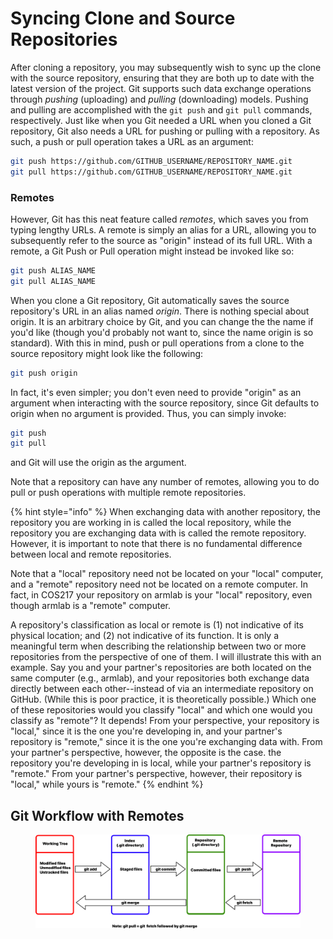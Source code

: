 # Syncing Clone and Source Repositories

After cloning a repository, you may subsequently wish to sync up the clone with the source repository, ensuring that they are both up to date with the latest version of the project. Git supports such data exchange operations through _pushing_ (uploading) and _pulling_ (downloading) models. Pushing and pulling are accomplished with the `git push` and `git pull` commands, respectively.&#x20;
Just like when you Git needed a URL when you cloned a Git repository, Git also needs a URL  for pushing or pulling with a repository. As such, a push or pull operation takes a URL as an argument:

```bash
git push https://github.com/GITHUB_USERNAME/REPOSITORY_NAME.git
git pull https://github.com/GITHUB_USERNAME/REPOSITORY_NAME.git
```

### Remotes

However, Git has this neat feature called _remotes_, which saves you from typing lengthy URLs. A remote is simply an alias for a URL, allowing you to subsequently refer to the source as "origin" instead of its full URL. With a remote, a Git Push or Pull operation might instead be invoked like so:

```bash
git push ALIAS_NAME
git pull ALIAS_NAME
```



When you clone a Git repository, Git automatically saves the source repository's URL in an alias named _origin_. There is nothing special about origin. It is an arbitrary choice by Git, and you can change the the name if you'd like (though you'd probably not want to, since the name origin is so standard). With this in mind, push or pull operations from a clone to the source repository might look like the following:

```bash
git push origin 
```

In fact, it's even simpler; you don't even need to provide "origin" as an argument when interacting with the source repository, since Git defaults to origin when no argument is provided. Thus, you can simply invoke:

```bash
git push
git pull
```

and Git will use the origin as the argument.&#x20;

&#x20;

Note that a repository can have any number of remotes, allowing you to do pull or push operations with multiple remote repositories.&#x20;

{% hint style="info" %}
When exchanging data with another repository, the repository you are working in is called the local repository, while the repository you are exchanging data with is called the remote repository. However, it is important to note that there is no fundamental difference between local and remote repositories.

Note that a "local" repository need not be located on your "local" computer, and a "remote" repository need not be located on a remote computer. In fact, in COS217 your repository on armlab is your "local" repository, even though armlab is a "remote" computer.&#x20;

A repository's classification as local or remote is (1) not indicative of its physical location; and (2) not indicative of its function. It is only a meaningful term when describing the relationship between two or more repositories from the perspective of one of them. I will illustrate this with an example. Say you and your partner's repositories are both located on the same computer (e.g., armlab), and your repositories both exchange data directly between each other--instead of via an intermediate repository on GitHub. (While this is poor practice, it is theoretically possible.) Which one of these repositories would you classify "local" and which one would you classify as "remote"? It depends! From your perspective, your repository is "local," since it is the one you're developing in, and your partner's repository is "remote," since it is the one you're exchanging data with. From your partner's perspective, however, the opposite is the case. the repository you're developing in is local, while your partner's repository is "remote." From your partner's perspective, however, their repository is "local," while yours is "remote."
{% endhint %}

## Git Workflow with Remotes

<figure><img src="../.gitbook/assets/image (12).png" alt=""><figcaption></figcaption></figure>
